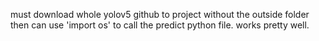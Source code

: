 must download whole yolov5 github to project without the outside folder then can use 'import os' to call the predict python file. works pretty well.
